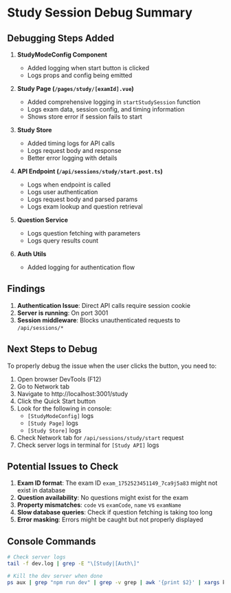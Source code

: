 # Study Session Debug Summary

## Debugging Steps Added

1. **StudyModeConfig Component**
   - Added logging when start button is clicked
   - Logs props and config being emitted

2. **Study Page (`/pages/study/[examId].vue`)**
   - Added comprehensive logging in `startStudySession` function
   - Logs exam data, session config, and timing information
   - Shows store error if session fails to start

3. **Study Store**
   - Added timing logs for API calls
   - Logs request body and response
   - Better error logging with details

4. **API Endpoint (`/api/sessions/study/start.post.ts`)**
   - Logs when endpoint is called
   - Logs user authentication
   - Logs request body and parsed params
   - Logs exam lookup and question retrieval

5. **Question Service**
   - Logs question fetching with parameters
   - Logs query results count

6. **Auth Utils**
   - Added logging for authentication flow

## Findings

1. **Authentication Issue**: Direct API calls require session cookie
2. **Server is running**: On port 3001 
3. **Session middleware**: Blocks unauthenticated requests to `/api/sessions/*`

## Next Steps to Debug

To properly debug the issue when the user clicks the button, you need to:

1. Open browser DevTools (F12)
2. Go to Network tab
3. Navigate to http://localhost:3001/study  
4. Click the Quick Start button
5. Look for the following in console:
   - `[StudyModeConfig]` logs
   - `[Study Page]` logs  
   - `[Study Store]` logs
6. Check Network tab for `/api/sessions/study/start` request
7. Check server logs in terminal for `[Study API]` logs

## Potential Issues to Check

1. **Exam ID format**: The exam ID `exam_1752523451149_7ca9j5a83` might not exist in database
2. **Question availability**: No questions might exist for the exam
3. **Property mismatches**: `code` vs `examCode`, `name` vs `examName` 
4. **Slow database queries**: Check if question fetching is taking too long
5. **Error masking**: Errors might be caught but not properly displayed

## Console Commands

```bash
# Check server logs
tail -f dev.log | grep -E "\[Study|[Auth\]"

# Kill the dev server when done
ps aux | grep "npm run dev" | grep -v grep | awk '{print $2}' | xargs kill
```